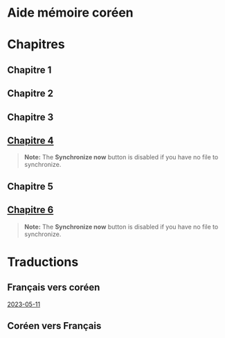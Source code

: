 # Aide mémoire coréen

# Chapitres


## Chapitre 1

## Chapitre 2

## Chapitre 3

## [Chapitre 4](chapitres/4/main.md)
> **Note:** The **Synchronize now** button is disabled if you have no file to synchronize.

## Chapitre 5

## [Chapitre 6](chapitres/6/main.md)
> **Note:** The **Synchronize now** button is disabled if you have no file to synchronize.


# Traductions


## Français vers coréen
[2023-05-11](traductions/francais-vers-coreen/2023-05-11.md)

## Coréen vers Français
